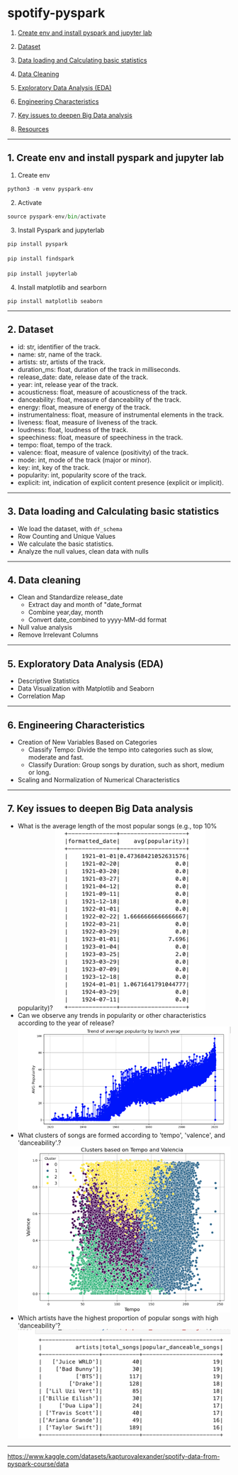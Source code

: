 # spotify-pyspark

1. [Create env and install pyspark and jupyter lab](#schema1)
2. [Dataset](#schema2)
3. [Data loading  and Calculating basic statistics](#schema3)
4. [Data Cleaning](#schema4)
5. [Exploratory Data Analysis (EDA)](#schema5)
6. [Engineering Characteristics ](#schema6)
7. [Key issues to deepen Big Data analysis](#schema7)



8. [Resources](#schemaref)

<hr>
<a name='schema1'></a>

## 1. Create env and install pyspark and jupyter lab

1. Create env
```python
python3 -m venv pyspark-env
```
2. Activate
```python
source pyspark-env/bin/activate
```
3. Install Pyspark and jupyterlab
```python
pip install pyspark

pip install findspark

pip install jupyterlab
```
4. Install matplotlib and searborn
```
pip install matplotlib seaborn
```


<hr>
<a name='schema2'></a>

## 2. Dataset

- id: str, identifier of the track.
- name: str, name of the track.
- artists: str, artists of the track.
- duration_ms: float, duration of the track in milliseconds.
- release_date: date, release date of the track.
- year: int, release year of the track.
- acousticness: float, measure of acousticness of the track.
- danceability: float, measure of danceability of the track.
- energy: float, measure of energy of the track.
- instrumentalness: float, measure of instrumental elements in the track.
- liveness: float, measure of liveness of the track.
- loudness: float, loudness of the track.
- speechiness: float, measure of speechiness in the track.
- tempo: float, tempo of the track.
- valence: float, measure of valence (positivity) of the track.
- mode: int, mode of the track (major or minor).
- key: int, key of the track.
- popularity: int, popularity score of the track.
- explicit: int, indication of explicit content presence (explicit or implicit).


<hr>
<a name='schema3'></a>

## 3. Data loading  and Calculating basic statistics
- We load the dataset, with `df_schema`
- Row Counting and Unique Values
- We calculate the basic statistics.
- Analyze the null values, clean data with nulls


<hr>
<a name='schema4'></a>

## 4.  Data cleaning
- Clean and Standardize release_date
    - Extract day and month of "date_format
    - Combine year,day, month
    - Convert date_combined to yyyy-MM-dd format
- Null value analysis
- Remove Irrelevant Columns
 

<hr>
<a name='schema5'></a>

## 5. Exploratory Data Analysis (EDA)

- Descriptive Statistics
- Data Visualization with Matplotlib and Seaborn
- Correlation Map


<hr>
<a name='schema6'></a>

## 6. Engineering Characteristics 
- Creation of New Variables Based on Categories
    - Classify Tempo: Divide the tempo into categories such as slow, moderate and fast.
    - Classify Duration: Group songs by duration, such as short, medium or long.
- Scaling and Normalization of Numerical Characteristics

<hr>
<a name='schema7'></a>

## 7. Key issues to deepen Big Data analysis

- What is the average length of the most popular songs (e.g., top 10% popularity)?
![Popularity](./img/popularity.jpg)
- Can we observe any trends in popularity or other characteristics according to the year of release?
![Trend](./img/trend.jpg)
- What clusters of songs are formed according to 'tempo', 'valence', and 'danceability'.?
![Tempo and Valence](./img/tempo.jpg)
- Which artists have the highest proportion of popular songs with high 'danceability'?
![Dance](./img/dance.jpg)

<hr>
<a name='schemaref'></a>


https://www.kaggle.com/datasets/kapturovalexander/spotify-data-from-pyspark-course/data